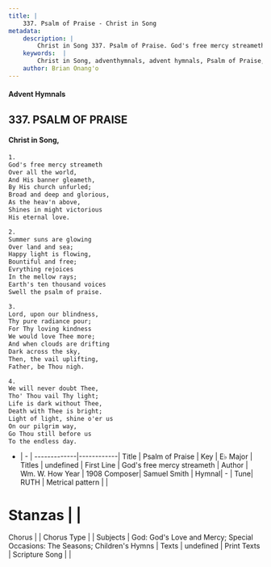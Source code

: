 ```yaml
---
title: |
    337. Psalm of Praise - Christ in Song
metadata:
    description: |
        Christ in Song 337. Psalm of Praise. God's free mercy streameth Over all the world, And His banner gleameth, By His church unfurled; Broad and deep and glorious, As the heav'n above, Shines in might victorious His eternal love.
    keywords:  |
        Christ in Song, adventhymnals, advent hymnals, Psalm of Praise, God's free mercy streameth. 
    author: Brian Onang'o
---
```


#### Advent Hymnals
## 337. PSALM OF PRAISE
####  Christ in Song,

```txt
1.
God's free mercy streameth
Over all the world,
And His banner gleameth,
By His church unfurled;
Broad and deep and glorious,
As the heav'n above,
Shines in might victorious
His eternal love.

2.
Summer suns are glowing
Over land and sea;
Happy light is flowing,
Bountiful and free;
Evrything rejoices 
In the mellow rays;
Earth's ten thousand voices
Swell the psalm of praise.

3.
Lord, upon our blindness,
Thy pure radiance pour;
For Thy loving kindness
We would love Thee more;
And when clouds are drifting
Dark across the sky,
Then, the vail uplifting,
Father, be Thou nigh.

4.
We will never doubt Thee,
Tho' Thou vail Thy light;
Life is dark without Thee,
Death with Thee is bright;
Light of light, shine o'er us
On our pilgrim way,
Go Thou still before us
To the endless day.

```

- |   -  |
-------------|------------|
Title | Psalm of Praise |
Key | E♭ Major |
Titles | undefined |
First Line | God's free mercy streameth |
Author | Wm. W. How
Year | 1908
Composer| Samuel Smith |
Hymnal|  - |
Tune| RUTH |
Metrical pattern | |
# Stanzas |  |
Chorus |  |
Chorus Type |  |
Subjects | God: God's Love and Mercy; Special Occasions: The Seasons; Children's Hymns |
Texts | undefined |
Print Texts | 
Scripture Song |  |
    
